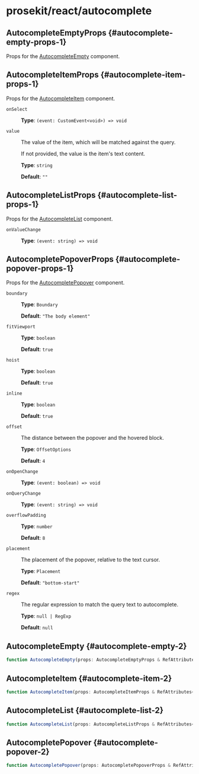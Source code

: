 # prosekit/react/autocomplete

## AutocompleteEmptyProps {#autocomplete-empty-props-1}

Props for the [AutocompleteEmpty](autocomplete.md#autocomplete-empty-2) component.

## AutocompleteItemProps {#autocomplete-item-props-1}

Props for the [AutocompleteItem](autocomplete.md#autocomplete-item-2) component.

<dl>

<dt>

`onSelect`

</dt>

<dd>

**Type**: `(event: CustomEvent<void>) => void`

</dd>

<dt>

`value`

</dt>

<dd>

The value of the item, which will be matched against the query.

If not provided, the value is the item's text content.

**Type**: `string`

**Default**: `""`

</dd>

</dl>

## AutocompleteListProps {#autocomplete-list-props-1}

Props for the [AutocompleteList](autocomplete.md#autocomplete-list-2) component.

<dl>

<dt>

`onValueChange`

</dt>

<dd>

**Type**: `(event: string) => void`

</dd>

</dl>

## AutocompletePopoverProps {#autocomplete-popover-props-1}

Props for the [AutocompletePopover](autocomplete.md#autocomplete-popover-2) component.

<dl>

<dt>

`boundary`

</dt>

<dd>

**Type**: `Boundary`

**Default**: `"The body element"`

</dd>

<dt>

`fitViewport`

</dt>

<dd>

**Type**: `boolean`

**Default**: `true`

</dd>

<dt>

`hoist`

</dt>

<dd>

**Type**: `boolean`

**Default**: `true`

</dd>

<dt>

`inline`

</dt>

<dd>

**Type**: `boolean`

**Default**: `true`

</dd>

<dt>

`offset`

</dt>

<dd>

The distance between the popover and the hovered block.

**Type**: `OffsetOptions`

**Default**: `4`

</dd>

<dt>

`onOpenChange`

</dt>

<dd>

**Type**: `(event: boolean) => void`

</dd>

<dt>

`onQueryChange`

</dt>

<dd>

**Type**: `(event: string) => void`

</dd>

<dt>

`overflowPadding`

</dt>

<dd>

**Type**: `number`

**Default**: `8`

</dd>

<dt>

`placement`

</dt>

<dd>

The placement of the popover, relative to the text cursor.

**Type**: `Placement`

**Default**: `"bottom-start"`

</dd>

<dt>

`regex`

</dt>

<dd>

The regular expression to match the query text to autocomplete.

**Type**: `null | RegExp`

**Default**: `null`

</dd>

</dl>

## AutocompleteEmpty {#autocomplete-empty-2}

```ts
function AutocompleteEmpty(props: AutocompleteEmptyProps & RefAttributes<AutocompleteEmpty> & HTMLAttributes<AutocompleteEmpty>): ReactNode
```

## AutocompleteItem {#autocomplete-item-2}

```ts
function AutocompleteItem(props: AutocompleteItemProps & RefAttributes<AutocompleteItem> & HTMLAttributes<AutocompleteItem>): ReactNode
```

## AutocompleteList {#autocomplete-list-2}

```ts
function AutocompleteList(props: AutocompleteListProps & RefAttributes<AutocompleteList> & HTMLAttributes<AutocompleteList>): ReactNode
```

## AutocompletePopover {#autocomplete-popover-2}

```ts
function AutocompletePopover(props: AutocompletePopoverProps & RefAttributes<AutocompletePopover> & HTMLAttributes<AutocompletePopover>): ReactNode
```
